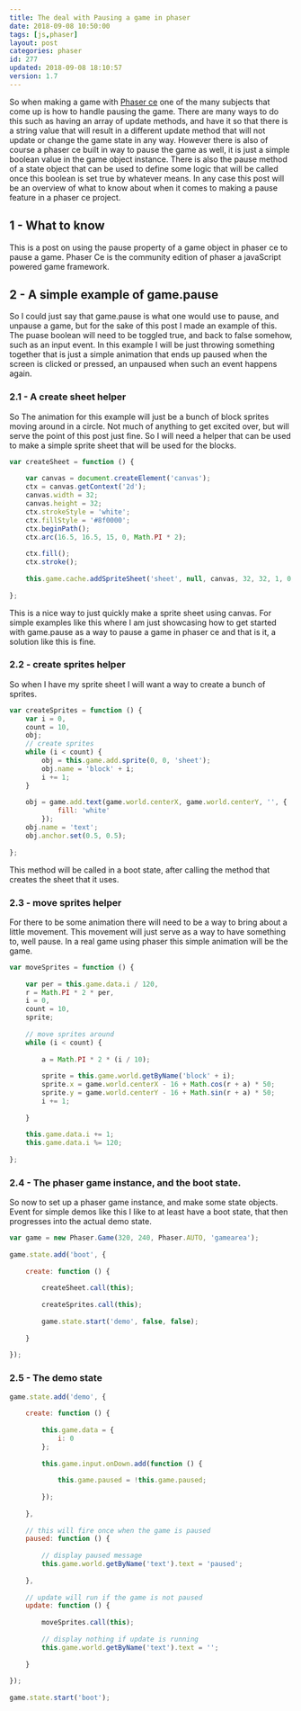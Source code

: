 ```yaml
---
title: The deal with Pausing a game in phaser
date: 2018-09-08 10:50:00
tags: [js,phaser]
layout: post
categories: phaser
id: 277
updated: 2018-09-08 18:10:57
version: 1.7
---
```


So when making a game with [Phaser ce](https://photonstorm.github.io/phaser-ce/) one of the many subjects that come up is how to handle pausing the game. There are many ways to do this such as having an array of update methods, and have it so that there is a string value that will result in a different update method that will not update or change the game state in any way. However there is also of course a phaser ce built in way to pause the game as well, it is just a simple boolean value in the game object instance. There is also the pause method of a state object that can be used to define some logic that will be called once this boolean is set true by whatever means. In any case this post will be an overview of what to know about when it comes to making a pause feature in a phaser ce project.

<!-- more -->

## 1 - What to know

This is a post on using the pause property of a game object in phaser ce to pause a game. Phaser Ce is the community edition of phaser a javaScript powered game framework.


## 2 - A simple example of game.pause

So I could just say that game.pause is what one would use to pause, and unpause a game, but for the sake of this post I made an example of this. The puase boolean will need to be toggled true, and back to false somehow, such as an input event. In this example I will be just throwing something together that is just a simple animation that ends up paused when the screen is clicked or pressed, an unpaused when such an event happens again.

### 2.1 - A create sheet helper

So The animation for this example will just be a bunch of block sprites moving around in a circle. Not much of anything to get excited over, but will serve the point of this post just fine. So I will need a helper that can be used to make a simple sprite sheet that will be used for the blocks.

```js
var createSheet = function () {
 
    var canvas = document.createElement('canvas');
    ctx = canvas.getContext('2d');
    canvas.width = 32;
    canvas.height = 32;
    ctx.strokeStyle = 'white';
    ctx.fillStyle = '#8f0000';
    ctx.beginPath();
    ctx.arc(16.5, 16.5, 15, 0, Math.PI * 2);
 
    ctx.fill();
    ctx.stroke();
 
    this.game.cache.addSpriteSheet('sheet', null, canvas, 32, 32, 1, 0, 0);
 
};
```

This is a nice way to just quickly make a sprite sheet using canvas. For simple examples like this where I am just showcasing how to get started with game.pause as a way to pause a game in phaser ce and that is it, a solution like this is fine.

### 2.2 - create sprites helper

So when I have my sprite sheet I will want a way to create a bunch of sprites.

```js
var createSprites = function () {
    var i = 0,
    count = 10,
    obj;
    // create sprites
    while (i < count) {
        obj = this.game.add.sprite(0, 0, 'sheet');
        obj.name = 'block' + i;
        i += 1;
    }
 
    obj = game.add.text(game.world.centerX, game.world.centerY, '', {
            fill: 'white'
        });
    obj.name = 'text';
    obj.anchor.set(0.5, 0.5);
 
};
```

This method will be called in a boot state, after calling the method that creates the sheet that it uses.

### 2.3 - move sprites helper

For there to be some animation there will need to be a way to bring about a little movement. This movement will just serve as a way to have something to, well pause. In a real game using phaser this simple animation will be the game.

```js
var moveSprites = function () {
 
    var per = this.game.data.i / 120,
    r = Math.PI * 2 * per,
    i = 0,
    count = 10,
    sprite;
 
    // move sprites around
    while (i < count) {
 
        a = Math.PI * 2 * (i / 10);
 
        sprite = this.game.world.getByName('block' + i);
        sprite.x = game.world.centerX - 16 + Math.cos(r + a) * 50;
        sprite.y = game.world.centerY - 16 + Math.sin(r + a) * 50;
        i += 1;
 
    }
 
    this.game.data.i += 1;
    this.game.data.i %= 120;
 
};
```

### 2.4 - The phaser game instance, and the boot state.

So now to set up a phaser game instance, and make some state objects. Event for simple demos like this I like to at least have a boot state, that then progresses into the actual demo state.

```js
var game = new Phaser.Game(320, 240, Phaser.AUTO, 'gamearea');
 
game.state.add('boot', {
 
    create: function () {
 
        createSheet.call(this);
 
        createSprites.call(this);
 
        game.state.start('demo', false, false);
 
    }
 
});
```

### 2.5 - The demo state

```js
game.state.add('demo', {
 
    create: function () {
 
        this.game.data = {
            i: 0
        };
 
        this.game.input.onDown.add(function () {
 
            this.game.paused = !this.game.paused;
 
        });
 
    },
 
    // this will fire once when the game is paused
    paused: function () {
 
        // display paused message
        this.game.world.getByName('text').text = 'paused';
 
    },
 
    // update will run if the game is not paused
    update: function () {
 
        moveSprites.call(this);
 
        // display nothing if update is running
        this.game.world.getByName('text').text = '';
 
    }
 
});
 
game.state.start('boot');
```